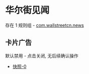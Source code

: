 # 华尔街见闻

存在 1 规则组 - [com.wallstreetcn.news](/src/apps/com.wallstreetcn.news.ts)

## 卡片广告

默认禁用 - 点击关闭, 无后续确认操作

- [快照-0](https://i.gkd.li/import/13262717)
